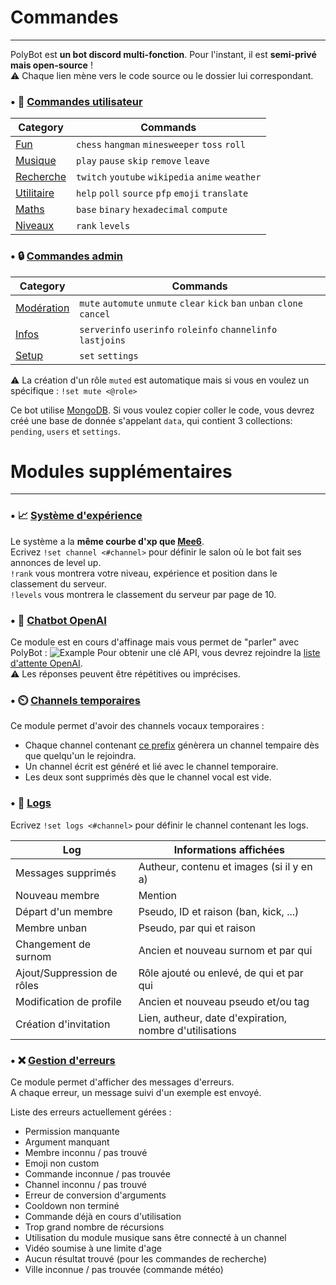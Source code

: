 # Commandes

---

PolyBot est **un bot discord multi-fonction**. Pour l'instant, il est **semi-privé mais open-source** !<br>
⚠️ Chaque lien mène vers le code source ou le dossier lui correspondant.<br>


### • 🧍 [Commandes utilisateur](https://github.com/MrSpaar/PolyBot/tree/master/commands)

|                                       Category                                 |                      Commands                   |
|--------------------------------------------------------------------------------|-------------------------------------------------|
|[Fun](https://github.com/MrSpaar/PolyBot/blob/master/commands/fun.py)           | `chess` `hangman` `minesweeper` `toss` `roll`   |
|[Musique](https://github.com/MrSpaar/PolyBot/blob/master/commands/music.py)     | `play` `pause` `skip` `remove` `leave`          |
|[Recherche](https://github.com/MrSpaar/PolyBot/blob/master/commands/search.py)  | `twitch` `youtube` `wikipedia` `anime` `weather`|
|[Utilitaire](https://github.com/MrSpaar/PolyBot/blob/master/commands/utility.py)| `help` `poll` `source` `pfp` `emoji` `translate`|
|[Maths](https://github.com/MrSpaar/PolyBot/blob/master/commands/maths.py)       | `base` `binary` `hexadecimal` `compute`         |
|[Niveaux](https://github.com/MrSpaar/PolyBot/blob/master/commands/levels.py)    | `rank` `levels`                                 |

### • 🔒 [Commandes admin](https://github.com/MrSpaar/PolyBot/tree/master/admin)

|                                        Category                                |                                  Commands                               |
|--------------------------------------------------------------------------------|-------------------------------------------------------------------------|
|[Modération](https://github.com/MrSpaar/PolyBot/blob/master/admin/moderation.py)| `mute` `automute` `unmute` `clear` `kick` `ban` `unban` `clone` `cancel`|
|[Infos](https://github.com/MrSpaar/PolyBot/blob/master/admin/informations.py)   | `serverinfo` `userinfo` `roleinfo` `channelinfo` `lastjoins`            |
|[Setup](https://github.com/MrSpaar/PolyBot/blob/master/admin/setup.py)          | `set` `settings`                                                        |

⚠️ La création d'un rôle `muted` est automatique mais si vous en voulez un spécifique : `!set mute <@role>`

Ce bot utilise [MongoDB](https://www.mongodb.com/cloud/atlas). Si vous voulez copier coller le code, vous devrez créé une base de donnée s'appelant `data`, qui contient 3 collections: `pending`, `users` et `settings`.

# Modules supplémentaires

---

### • 📈 [Système d'expérience](https://github.com/MrSpaar/PolyBot/blob/master/events/levels.py)

Le système a la **même courbe d'xp que [Mee6](https://mee6.xyz/)**. <br>
Ecrivez `!set channel <#channel>` pour définir le salon où le bot fait ses annonces de level up.<br>
`!rank` vous montrera votre niveau, expérience et position dans le classement du serveur.<br>
`!levels` vous montrera le classement du serveur par page de 10.

### • 💬 [Chatbot OpenAI](https://github.com/MrSpaar/PolyBot/blob/master/events/openai.py)

Ce module est en cours d'affinage mais vous permet de "parler" avec PolyBot :
![Example](https://i.imgur.com/V1Eikkc.png)
Pour obtenir une clé API, vous devrez rejoindre la [liste d'attente OpenAI](https://share.hsforms.com/1Lfc7WtPLRk2ppXhPjcYY-A4sk30). <br>
⚠️ Les réponses peuvent être répétitives ou imprécises.

### • ⏲️ [Channels temporaires](https://github.com/MrSpaar/PolyBot/blob/master/events/channels.py)

Ce module permet d'avoir des channels vocaux temporaires :

- Chaque channel contenant [ce prefix](https://github.com/MrSpaar/PolyBot/blob/master/events/channels.py#L18) génèrera un channel tempaire dès que quelqu'un le rejoindra.
- Un channel écrit est généré et lié avec le channel temporaire.
- Les deux sont supprimés dès que le channel vocal est vide.

### • 📝 [Logs](https://github.com/MrSpaar/PolyBot/blob/master/events/logs.py)

Ecrivez `!set logs <#channel>` pour définir le channel contenant les logs.

|           Log            |                Informations affichées                  |
|--------------------------|--------------------------------------------------------|
|Messages supprimés        | Autheur, contenu et images (si il y en a)              |
|Nouveau membre            | Mention                                                |
|Départ d'un membre        | Pseudo, ID et raison (ban, kick, ...)                  |
|Membre unban              | Pseudo, par qui et raison                              |
|Changement de surnom      | Ancien et nouveau surnom et par qui                    |
|Ajout/Suppression de rôles| Rôle ajouté ou enlevé, de qui et par qui               |
|Modification de profile   | Ancien et nouveau pseudo et/ou tag                     |
|Création d'invitation     | Lien, autheur, date d'expiration, nombre d'utilisations|

### • ❌ [Gestion d'erreurs](https://github.com/MrSpaar/PolyBot/blob/master/events/errors.py)

Ce module permet d'afficher des messages d'erreurs.<br>
A chaque erreur, un message suivi d'un exemple est envoyé.<br>

Liste des erreurs actuellement gérées :
- Permission manquante
- Argument manquant
- Membre inconnu / pas trouvé
- Emoji non custom
- Commande inconnue / pas trouvée
- Channel inconnu / pas trouvé
- Erreur de conversion d'arguments
- Cooldown non terminé
- Commande déjà en cours d'utilisation
- Trop grand nombre de récursions
- Utilisation du module musique sans être connecté à un channel
- Vidéo soumise à une limite d'age
- Aucun résultat trouvé (pour les commandes de recherche)
- Ville inconnue / pas trouvée (commande météo)